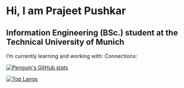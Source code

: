 #                                                                             Hi, I am Prajeet Pushkar  

##                                                      Information Engineering (BSc.) student at the Technical University of Munich

I’m currently learning and working with: 
Connections: 


[![Penguin's GitHub stats](https://github-readme-stats.vercel.app/api?username=PenguinPuff)](https://github.com/anuraghazra/github-readme-stats)


[![Top Langs](https://github-readme-stats.vercel.app/api/top-langs/?username=PenguinPuff)](https://github.com/anuraghazra/github-readme-stats)

